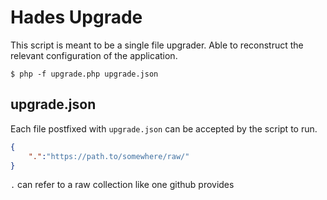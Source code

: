 # Hades Upgrade

This script is meant to be a single file upgrader. Able to reconstruct the relevant configuration of the application.

```
$ php -f upgrade.php upgrade.json
```

## upgrade.json

Each file postfixed with `upgrade.json` can be accepted by the script to run.

```json
{
	".":"https://path.to/somewhere/raw/"
}
```

`.` can refer to a raw collection like one github provides
